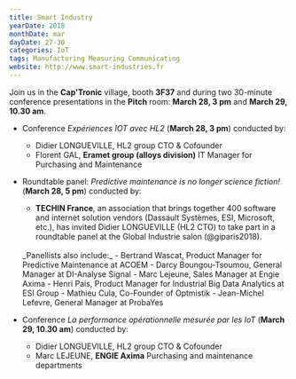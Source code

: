 ```yaml
---
title: Smart Industry
yearDate: 2018
monthDate: mar
dayDate: 27-30
categories: IoT
tags: Manufacturing Measuring Communicating
website: http://www.smart-industries.fr
---
```


Join us in the **Cap'Tronic** village, booth **3F37** and during two 30-minute conference presentations in the **Pitch** room: **March 28, 3 pm** and **March 29, 10.30 am**.

- Conference *Expériences IOT avec HL2* (__March 28, 3 pm__) conducted by:
    - Didier LONGUEVILLE, HL2 group CTO & Cofounder
    - Florent GAL, **Eramet group (alloys division)** IT Manager for Purchasing and Maintenance

- Roundtable panel: *Predictive maintenance is no longer science fiction!* (__March 28, 5 pm__) conducted by:
    - **TECHIN France**, an association that brings together 400 software and internet solution vendors (Dassault Systèmes, ESI, Microsoft, etc.), has invited Didier LONGUEVILLE (HL2 CTO) to take part in a roundtable panel at the Global Industrie salon (@giparis2018).
    <br>
    _Panellists also include:_
        - Bertrand Wascat, Product Manager for Predictive Maintenance at ACOEM
        - Darcy Boungou-Tsoumou, General Manager at DI-Analyse Signal
        - Marc Lejeune, Sales Manager at Engie Axima
        - Henri Pais, Product Manager for Industrial Big Data Analytics at ESI Group
        - Mathieu Cula, Co-Founder of Optmistik
        - Jean-Michel Lefevre, General Manager at ProbaYes

- Conference *La performance opérationnelle mesurée par les IoT* (__March 29, 10.30 am__) conducted by:
    - Didier LONGUEVILLE, HL2 group CTO & Cofounder
    - Marc LEJEUNE, **ENGIE Axima** Purchasing and maintenance departments